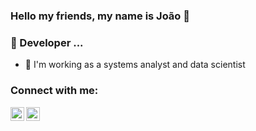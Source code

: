 ### Hello my friends, my name is João 👋

### 🔭 Developer ...

- 🔭 I'm working as a systems analyst and data scientist

### Connect with me:

[<img align="left" alt="codeSTACKr | LinkedIn" width="22px" src="https://cdn.jsdelivr.net/npm/simple-icons@v3/icons/linkedin.svg" />][linkedin]
[<img align="left" alt="codeSTACKr | Instagram" width="22px" src="https://cdn.jsdelivr.net/npm/simple-icons@v3/icons/instagram.svg" />][instagram]

[linkedin]: https://www.linkedin.com/in/jo%C3%A3o-henrique-4557211a6/
[instagram]: https://www.instagram.com/joaoh.png/

